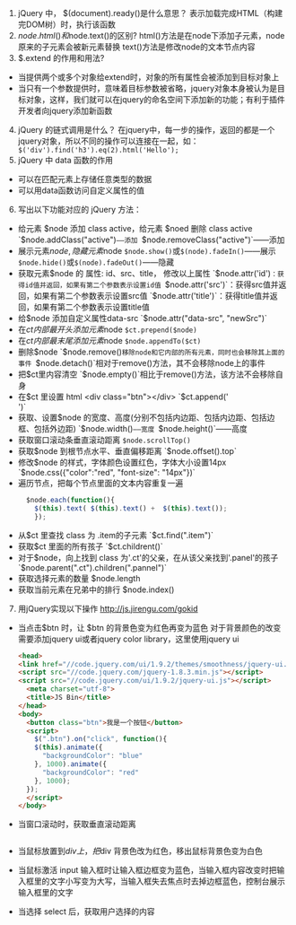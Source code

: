 1. jQuery 中， $(document).ready()是什么意思？
  表示加载完成HTML（构建完DOM树）时，执行该函数
2. $node.html()和$node.text()的区别?
  html()方法是在node下添加子元素，node原来的子元素会被新元素替换
  text()方法是修改node的文本节点内容
3. $.extend 的作用和用法? 
  - 当提供两个或多个对象给extend时，对象的所有属性会被添加到目标对象上
  - 当只有一个参数提供时，意味着目标参数被省略，jquery对象本身被认为是目标对象，这样，我们就可以在jquery的命名空间下添加新的功能；有利于插件开发者向jquery添加新函数
4. jQuery 的链式调用是什么？
  在jquery中，每一步的操作，返回的都是一个jquery对象，所以不同的操作可以连接在一起，如：`　$('div').find('h3').eq(2).html('Hello');`
5. jQuery 中 data 函数的作用
  - 可以在匹配元素上存储任意类型的数据
  - 可以用data函数访问自定义属性的值
6. 写出以下功能对应的 jQuery 方法：
  - 给元素 $node 添加 class active，给元素 $noed 删除 class active
    `$node.addClass("active")`——添加
    `$node.removeClass("active")`——添加
  - 展示元素$node, 隐藏元素$node
    `$node.show()`或`$(node).fadeIn()`——展示
    `$node.hide()`或`$(node).fadeOut()`——隐藏
  - 获取元素$node 的 属性: id、src、title， 修改以上属性
    `$node.attr('id')`：获得id值并返回，如果有第二个参数表示设置id值
    `$node.attr('src')`：获得src值并返回，如果有第二个参数表示设置src值
    `$node.attr('title')`：获得title值并返回，如果有第二个参数表示设置title值
  - 给$node 添加自定义属性data-src
    `$node.attr("data-src", "newSrc")`
  - 在$ct 内部最开头添加元素$node
    `$ct.prepend($node)`
  - 在$ct 内部最末尾添加元素$node
    `$node.appendTo($ct)`
  - 删除$node
    `$node.remove()`移除node和它内部的所有元素，同时也会移除其上面的事件
    `$node.detach()`相对于remove()方法，其不会移除node上的事件
  - 把$ct里内容清空
    `$node.empty()`相比于remove()方法，该方法不会移除自身
  - 在$ct 里设置 html <div class="btn"></div>
    `$ct.append('<div class="btn"></div>')`
  - 获取、设置$node 的宽度、高度(分别不包括内边距、包括内边距、包括边框、包括外边距)
    `$node.width()`——宽度
    `$node.height()`——高度
  - 获取窗口滚动条垂直滚动距离
    `$node.scrollTop()`
  - 获取$node 到根节点水平、垂直偏移距离
    `$node.offset().top`
  - 修改$node 的样式，字体颜色设置红色，字体大小设置14px
    `$node.css({"color":"red", "font-size": "14px"})`
  - 遍历节点，把每个节点里面的文本内容重复一遍
    ```js 
      $node.each(function(){
        $(this).text( $(this).text() +  $(this).text());
        });
    ```
  - 从$ct 里查找 class 为 .item的子元素
    `$ct.find(".item")`
  - 获取$ct 里面的所有孩子
    `$ct.childrent()` 
  - 对于$node，向上找到 class 为'.ct'的父亲，在从该父亲找到'.panel'的孩子
    `$node.parent(".ct").children(".pannel")`
  - 获取选择元素的数量
    $node.length
  - 获取当前元素在兄弟中的排行
    $node.index()
7. 用jQuery实现以下操作
  http://js.jirengu.com/gokid
  - 当点击$btn 时，让 $btn 的背景色变为红色再变为蓝色
    对于背景颜色的改变需要添加jquery ui或者jquery color library，这里使用jquery ui
    ```html
    <head>
    <link href="//code.jquery.com/ui/1.9.2/themes/smoothness/jquery-ui.css" rel="stylesheet" type="text/css" />
    <script src="//code.jquery.com/jquery-1.8.3.min.js"></script>
    <script src="//code.jquery.com/ui/1.9.2/jquery-ui.js"></script>
      <meta charset="utf-8">
      <title>JS Bin</title>
    </head>
    <body>
      <button class="btn">我是一个按钮</button>
      <script>
        $(".btn").on("click", function(){
        $(this).animate({
          "backgroundColor": "blue"
        }, 1000).animate({
          "backgroundColor": "red"
        }, 1000);
      });
      </script>
    </body>
    
    ```

  - 当窗口滚动时，获取垂直滚动距离
    ```
    
    ```
  - 当鼠标放置到$div 上，把$div 背景色改为红色，移出鼠标背景色变为白色
  - 当鼠标激活 input 输入框时让输入框边框变为蓝色，当输入框内容改变时把输入框里的文字小写变为大写，当输入框失去焦点时去掉边框蓝色，控制台展示输入框里的文字
    
  - 当选择 select 后，获取用户选择的内容